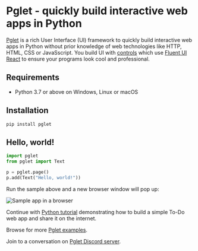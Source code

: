 # Pglet - quickly build interactive web apps in Python

[Pglet](https://pglet.io) is a rich User Interface (UI) framework to quickly build interactive web apps in Python without prior knowledge of web technologies like HTTP, HTML, CSS or JavaSscript. You build UI with [controls](https://pglet.io/docs/reference/controls) which use [Fluent UI React](https://developer.microsoft.com/en-us/fluentui#/controls/web) to ensure your programs look cool and professional.

## Requirements

* Python 3.7 or above on Windows, Linux or macOS

## Installation

```
pip install pglet
```

## Hello, world!

```python
import pglet
from pglet import Text

p = pglet.page()
p.add(Text("Hello, world!"))
```

Run the sample above and a new browser window will pop up:

![Sample app in a browser](https://pglet.io/img/docs/quickstart-hello-world.png "Sample app in a browser")

Continue with [Python tutorial](https://pglet.io/docs/tutorials/python) demonstrating how to build a simple To-Do web app and share it on the internet.

Browse for more [Pglet examples](https://github.com/pglet/examples/tree/main/python).

Join to a conversation on [Pglet Discord server](https://discord.gg/rWjf7xx).